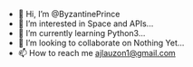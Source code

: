 - 👋 Hi, I’m @ByzantinePrince
- 👀 I’m interested in Space and APIs...
- 🌱 I’m currently learning Python3...
- 💞️ I’m looking to collaborate on Nothing Yet...
- 📫 How to reach me ajlauzon1@gmail.com

<!---
ByzantinePrince/ByzantinePrince is a ✨ special ✨ repository because its `README.md` (this file) appears on your GitHub profile.
You can click the Preview link to take a look at your changes.
--->
